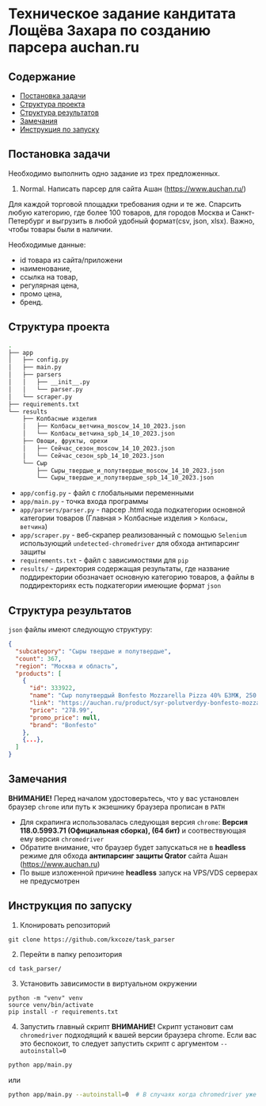 # Техническое задание кандитата Лощёва Захара по созданию парсера auchan.ru

## Содержание
- [Постановка задачи](#постановка-задачи)
- [Структура проекта](#структура-проекта)
- [Структура результатов](#структура-результатов)
- [Замечания](#замечания)
- [Инструкция по запуску](#инструкция-по-запуску)

## Постановка задачи
Необходимо выполнить одно задание из трех предложенных.
1. Normal. Написать парсер для сайта Ашан (https://www.auchan.ru/)

Для каждой торговой площадки требования одни и те же. Спарсить любую категорию, где более 100 товаров, для городов Москва и Санкт-Петербург и выгрузить в любой удобный формат(csv, json, xlsx). Важно, чтобы товары были в наличии.

Необходимые данные: 

- id товара из сайта/приложени
- наименование, 
- ссылка на товар, 
- регулярная цена, 
- промо цена, 
- бренд.

## Структура проекта
```bash
.
├── app
│   ├── config.py
│   ├── main.py
│   ├── parsers
│   │   ├── __init__.py
│   │   └── parser.py
│   └── scraper.py
├── requirements.txt
└── results
    ├── Колбасные изделия
    │   ├── Колбасы_ветчина_moscow_14_10_2023.json
    │   └── Колбасы_ветчина_spb_14_10_2023.json
    ├── Овощи, фрукты, орехи
    │   ├── Сейчас_сезон_moscow_14_10_2023.json
    │   └── Сейчас_сезон_spb_14_10_2023.json
    └── Сыр
        ├── Сыры_твердые_и_полутвердые_moscow_14_10_2023.json
        └── Сыры_твердые_и_полутвердые_spb_14_10_2023.json
```
- `app/config.py` - файл с глобальными переменными
- `app/main.py` - точка входа программы
- `app/parsers/parser.py` - парсер .html кода подкатегории основной категории товаров (Главная > Колбасные изделия > `Колбасы, ветчина`)
- `app/scraper.py` - веб-скрапер реализованный с помощью `Selenium` использующий `undetected-chromedriver` для обхода антипарсинг защиты
- `requirements.txt` - файл с зависимостями для `pip`
- `results/` - директория содержащая результаты, где название поддиректории обозначает основную категорию товаров, а файлы в поддиректориях есть подкатегории имеющие формат `json`

## Структура результатов
`json` файлы имеют следующую структуру:
```json
{
  "subcategory": "Сыры твердые и полутвердые",
  "count": 367,
  "region": "Москва и область",
  "products": [
    {
      "id": 333922,
      "name": "Сыр полутвердый Bonfesto Mozzarella Pizza 40% БЗМЖ, 250 г",
      "link": "https://auchan.ru/product/syr-polutverdyy-bonfesto-mozzarella-pizza-40-250-g/",
      "price": "278.99",
      "promo_price": null,
      "brand": "Bonfesto"
    },
    {...},
  ]
}
```
## Замечания
**ВНИМАНИЕ!** Перед началом удостоверьтесь, что у вас установлен браузер `chrome` или путь к экзешнику браузера прописан в `PATH`
- Для скрапинга использовалась следующая версия `chrome`: **Версия 118.0.5993.71 (Официальная сборка), (64 бит)** и соотвествующая ему версия `chromedriver`
- Обратите внимание, что браузер будет запускаться не в **headless** режиме для обхода **антипарсинг защиты Qrator** сайта Ашан (https://www.auchan.ru)
- По выше изложенной причине **headless** запуск на VPS/VDS серверах не предусмотрен

## Инструкция по запуску
1. Клонировать репозиторий
```
git clone https://github.com/kxcoze/task_parser
```
2. Перейти в папку репозитория
```
cd task_parser/
```
3. Установить зависимости в виртуальном окружении
```
python -m "venv" venv
source venv/bin/activate
pip install -r requirements.txt
```
4. Запустить главный скрипт **ВНИМАНИЕ!** Скрипт установит сам `chromedriver` подходящий к вашей версии браузера chrome. Если вас это беспокоит, то следует запустить скрипт с аргументом `--autoinstall=0` 
```sh
python app/main.py
```
или
```sh
python app/main.py --autoinstall=0  # В случаях когда chromedriver уже установлен
```
